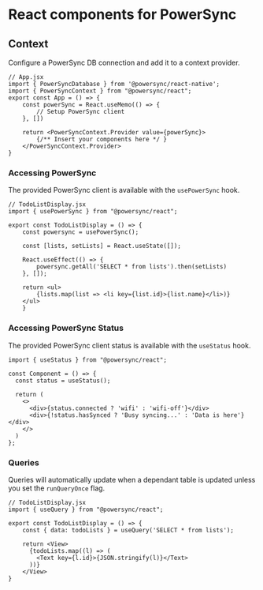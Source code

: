 # React components for PowerSync

## Context

Configure a PowerSync DB connection and add it to a context provider.

```JSX
// App.jsx
import { PowerSyncDatabase } from '@powersync/react-native';
import { PowerSyncContext } from "@powersync/react";
export const App = () => {
    const powerSync = React.useMemo(() => {
        // Setup PowerSync client
    }, [])

    return <PowerSyncContext.Provider value={powerSync}>
        {/** Insert your components here */ }
    </PowerSyncContext.Provider>
}
```

### Accessing PowerSync

The provided PowerSync client is available with the `usePowerSync` hook.

```JSX
// TodoListDisplay.jsx
import { usePowerSync } from "@powersync/react";

export const TodoListDisplay = () => {
    const powersync = usePowerSync();

    const [lists, setLists] = React.useState([]);

    React.useEffect(() => {
        powersync.getAll('SELECT * from lists').then(setLists)
    }, []);

    return <ul>
        {lists.map(list => <li key={list.id}>{list.name}</li>)}
    </ul>
    }
```

### Accessing PowerSync Status

The provided PowerSync client status is available with the `useStatus` hook.

```JSX
import { useStatus } from "@powersync/react";

const Component = () => {
  const status = useStatus();

  return (
    <>
      <div>{status.connected ? 'wifi' : 'wifi-off'}</div>
      <div>{!status.hasSynced ? 'Busy syncing...' : 'Data is here'}</div>
    </>
  )
};
```

### Queries

Queries will automatically update when a dependant table is updated unless you set the `runQueryOnce` flag.

```JSX
// TodoListDisplay.jsx
import { useQuery } from "@powersync/react";

export const TodoListDisplay = () => {
    const { data: todoLists } = useQuery('SELECT * from lists');

    return <View>
      {todoLists.map((l) => (
        <Text key={l.id}>{JSON.stringify(l)}</Text>
      ))}
    </View>
}
```
